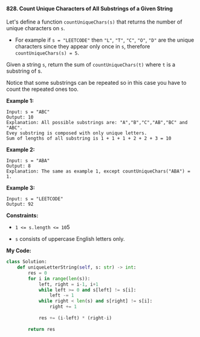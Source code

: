 #### 828. Count Unique Characters of All Substrings of a Given String

Let's define a function `countUniqueChars(s)` that returns the number of unique characters on `s`.

- For example if `s = "LEETCODE"` then `"L"`, `"T"`, `"C"`, `"O"`, `"D"` are the unique characters since they appear only once in `s`, therefore `countUniqueChars(s) = 5`.

Given a string `s`, return the sum of `countUniqueChars(t)` where `t` is a substring of s.

Notice that some substrings can be repeated so in this case you have to count the repeated ones too.

 

**Example 1:**

```
Input: s = "ABC"
Output: 10
Explanation: All possible substrings are: "A","B","C","AB","BC" and "ABC".
Evey substring is composed with only unique letters.
Sum of lengths of all substring is 1 + 1 + 1 + 2 + 2 + 3 = 10
```

**Example 2:**

```
Input: s = "ABA"
Output: 8
Explanation: The same as example 1, except countUniqueChars("ABA") = 1.
```

**Example 3:**

```
Input: s = "LEETCODE"
Output: 92
```

**Constraints:**

- `1 <= s.length <= 10`5

- `s` consists of uppercase English letters only.

  

**My Code:**

```python
class Solution:
    def uniqueLetterString(self, s: str) -> int:
        res = 0
        for i in range(len(s)):
            left, right = i-1, i+1
            while left >= 0 and s[left] != s[i]:
                left -= 1
            while right < len(s) and s[right] != s[i]:
                right += 1
                
            res += (i-left) * (right-i)
            
        return res
```
